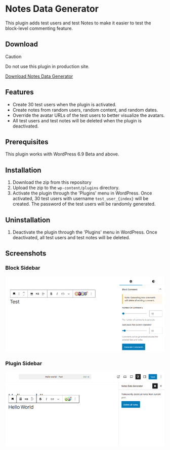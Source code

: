# Notes Data Generator

This plugin adds test users and test Notes to make it easier to test the block-level commenting feature.

## Download

> [!CAUTION]
> Do not use this plugin in production site.

[Download Notes Data Generator](https://github.com/t-hamano/notes-data-generator/archive/refs/heads/main.zip)

## Features

- Create 30 test users when the plugin is activated.
- Create notes from random users, random content, and random dates.
- Override the avatar URLs of the test users to better visualize the avatars.
- All test users and test notes will be deleted when the plugin is deactivated.

## Prerequisites

This plugin works with WordPress 6.9 Beta and above.

## Installation

1. Download the zip from this repository
2. Upload the zip to the `wp-content/plugins` directory.
3. Activate the plugin through the 'Plugins' menu in WordPress. Once activated, 30 test users with username `test_user_{index}` will be created. The password of the test users will be randomly generated.

## Uninstallation

1. Deactivate the plugin through the 'Plugins' menu in WordPress. Once deactivated, all test users and test notes will be deleted.

## Screenshots

### Block Sidebar

![Block Sidebar](https://raw.githubusercontent.com/t-hamano/notes-data-generator/refs/heads/main/screenshot-1.png)

### Plugin Sidebar

![Plugin Sidebar](https://raw.githubusercontent.com/t-hamano/notes-data-generator/refs/heads/main/screenshot-2.png)
